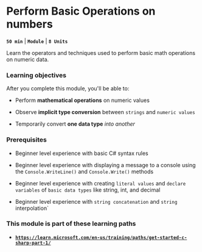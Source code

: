 # Perform Basic Operations on numbers

**`50 min`** | **`Module`** | **`8 Units`**

Learn the operators and techniques used to perform basic math operations on numeric data.

### Learning objectives

After you complete this module, you'll be able to:

- Perform **mathematical operations** on numeric values

- Observe **implicit type conversion** between `strings` and `numeric values`

- Temporarily convert **one data type** *into another*

### Prerequisites

- Beginner level experience with basic C# syntax rules

- Beginner level experience with displaying a message to a console using the `Console.WriteLine()` and `Console.Write()` methods

- Beginner level experience with creating `literal values` and `declare variables` of `basic data types` like string, int, and decimal

- Beginner level experience with `string concatenation` and `string `interpolation`


### This module is part of these learning paths

- [**`https://learn.microsoft.com/en-us/training/paths/get-started-c-sharp-part-1/`**](https://learn.microsoft.com/en-us/training/paths/get-started-c-sharp-part-1/)


